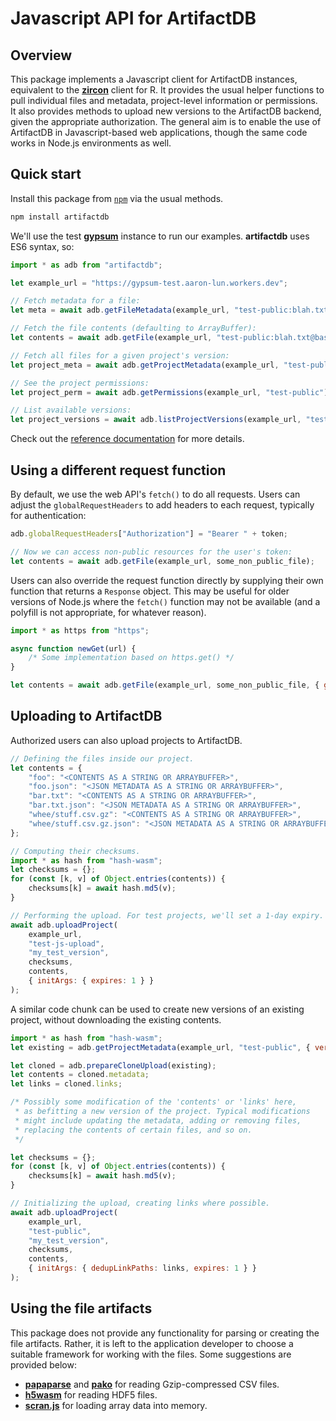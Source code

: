 # Javascript API for ArtifactDB

## Overview

This package implements a Javascript client for ArtifactDB instances, equivalent to the [**zircon**](https://github.com/ArtifactDB/zircon-R) client for R.
It provides the usual helper functions to pull individual files and metadata, project-level information or permissions.
It also provides methods to upload new versions to the ArtifactDB backend, given the appropriate authorization.
The general aim is to enable the use of ArtifactDB in Javascript-based web applications, though the same code works in Node.js environments as well.

## Quick start

Install this package from [`npm`](https://www.npmjs.com/package/artifactdb) via the usual methods.

```sh
npm install artifactdb
```

We'll use the test [**gypsum**](https://github.com/ArtifactDB/gypsum-worker) instance to run our examples.
**artifactdb** uses ES6 syntax, so:

```js
import * as adb from "artifactdb";

let example_url = "https://gypsum-test.aaron-lun.workers.dev";

// Fetch metadata for a file:
let meta = await adb.getFileMetadata(example_url, "test-public:blah.txt@base");

// Fetch the file contents (defaulting to ArrayBuffer):
let contents = await adb.getFile(example_url, "test-public:blah.txt@base");

// Fetch all files for a given project's version:
let project_meta = await adb.getProjectMetadata(example_url, "test-public", { version: "base" });

// See the project permissions:
let project_perm = await adb.getPermissions(example_url, "test-public");

// List available versions:
let project_versions = await adb.listProjectVersions(example_url, "test-public");
```

Check out the [reference documentation](https://artifactdb.github.io/artifactdb) for more details.

## Using a different request function

By default, we use the web API's `fetch()` to do all requests.
Users can adjust the `globalRequestHeaders` to add headers to each request, typically for authentication:

```js
adb.globalRequestHeaders["Authorization"] = "Bearer " + token;

// Now we can access non-public resources for the user's token:
let contents = await adb.getFile(example_url, some_non_public_file);
```

Users can also override the request function directly by supplying their own function that returns a `Response` object. 
This may be useful for older versions of Node.js where the `fetch()` function may not be available (and a polyfill is not appropriate, for whatever reason).

```js
import * as https from "https";

async function newGet(url) {
    /* Some implementation based on https.get() */
}

let contents = await adb.getFile(example_url, some_non_public_file, { getFun: newGet });
```

## Uploading to ArtifactDB

Authorized users can also upload projects to ArtifactDB.

```js
// Defining the files inside our project.
let contents = {
    "foo": "<CONTENTS AS A STRING OR ARRAYBUFFER>",
    "foo.json": "<JSON METADATA AS A STRING OR ARRAYBUFFER>",
    "bar.txt": "<CONTENTS AS A STRING OR ARRAYBUFFER>",
    "bar.txt.json": "<JSON METADATA AS A STRING OR ARRAYBUFFER>",
    "whee/stuff.csv.gz": "<CONTENTS AS A STRING OR ARRAYBUFFER>",
    "whee/stuff.csv.gz.json": "<JSON METADATA AS A STRING OR ARRAYBUFFER>"
};

// Computing their checksums.
import * as hash from "hash-wasm";
let checksums = {};
for (const [k, v] of Object.entries(contents)) {
    checksums[k] = await hash.md5(v);
}

// Performing the upload. For test projects, we'll set a 1-day expiry.
await adb.uploadProject(
    example_url, 
    "test-js-upload", 
    "my_test_version", 
    checksums, 
    contents, 
    { initArgs: { expires: 1 } }
);
```

A similar code chunk can be used to create new versions of an existing project, without downloading the existing contents.

```js
import * as hash from "hash-wasm";
let existing = adb.getProjectMetadata(example_url, "test-public", { version: "base" });

let cloned = adb.prepareCloneUpload(existing);
let contents = cloned.metadata;
let links = cloned.links;

/* Possibly some modification of the 'contents' or 'links' here,
 * as befitting a new version of the project. Typical modifications
 * might include updating the metadata, adding or removing files,
 * replacing the contents of certain files, and so on.
 */

let checksums = {};
for (const [k, v] of Object.entries(contents)) {
    checksums[k] = await hash.md5(v);
}

// Initializing the upload, creating links where possible.
await adb.uploadProject(
    example_url, 
    "test-public", 
    "my_test_version", 
    checksums, 
    contents, 
    { initArgs: { dedupLinkPaths: links, expires: 1 } }
);
```

## Using the file artifacts

This package does not provide any functionality for parsing or creating the file artifacts.
Rather, it is left to the application developer to choose a suitable framework for working with the files.
Some suggestions are provided below:

- [**papaparse**](https://www.npmjs.com/package/papaparse) and [**pako**](https://www.npmjs.com/package/pako) for reading Gzip-compressed CSV files.
- [**h5wasm**](https://www.npmjs.com/package/h5wasm) for reading HDF5 files.
- [**scran.js**](https://www.npmjs.com/package/scran.js) for loading array data into memory.
